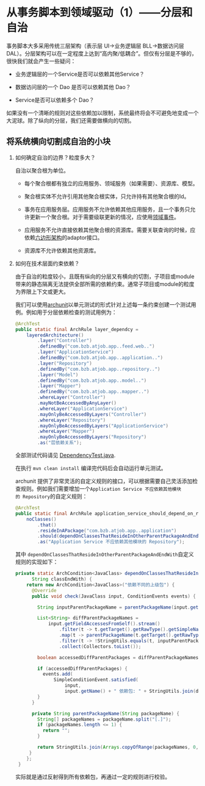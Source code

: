 # 从事务脚本到领域驱动（1）——分层和自治

事务脚本大多采用传统三层架构（表示层 UI->业务逻辑层 BLL->数据访问层 DAL）。分层架构可以在一定程度上达到“高内聚/低耦合”。但仅有分层是不够的，很快我们就会产生一些疑问：

- 业务逻辑层的一个Service是否可以依赖其他Service？

- 数据访问层的一个 Dao 是否可以依赖其他 Dao？

- Service是否可以依赖多个 Dao？

如果没有一个清晰的规则对这些依赖加以限制，系统最终将会不可避免地变成一个大泥球。除了纵向的分层，我们还需要做横向的切割。

## 将系统横向切割成自治的小块

1. 如何确定自治的边界？粒度多大？
   
   自治以聚合根为单位。
   
   - 每个聚合根都有独立的应用服务、领域服务（如果需要）、资源库、模型。
   
   - 聚合根实体不允许引用其他聚合根实体，只允许持有其他聚合根的Id。
   
   - 事务在应用服务层。应用服务不允许依赖其他应用服务，且一个事务只允许更新一个聚合根。对于需要级联更新的情况，应使用[领域事件](从事务脚本到领域驱动（2）.md)。
   
   - 应用服务不允许直接依赖其他聚合根的资源库。需要关联查询的时候，应依赖[六边形架构]()的adaptor接口。
   
   - 资源库不允许依赖其他资源库。

2. 如何在技术层面约束依赖？
   
   由于自治的粒度较小，且既有纵向的分层又有横向的切割，子项目或module带来的静态隔离无法提供全部所需的依赖约束。通常子项目或module的粒度为界限上下文或更大。
   
   我们可以使用[archunit](https://www.archunit.org/)以单元测试的形式针对上述每一条约束创建一个测试用例。例如用于分层依赖检查的测试用例为：
   
   ```java
   @ArchTest
   public static final ArchRule layer_dependcy =
       layeredArchitecture()
           .layer("Controller")
           .definedBy("com.bzb.atjob.app..feed.web..")
           .layer("ApplicationService")
           .definedBy("com.bzb.atjob.app..application..")
           .layer("Repository")
           .definedBy("com.bzb.atjob.app..repository..")
           .layer("Model")
           .definedBy("com.bzb.atjob.app..model..")
           .layer("Mapper")
           .definedBy("com.bzb.atjob.app..mapper..")
           .whereLayer("Controller")
           .mayNotBeAccessedByAnyLayer()
           .whereLayer("ApplicationService")
           .mayOnlyBeAccessedByLayers("Controller")
           .whereLayer("Repository")
           .mayOnlyBeAccessedByLayers("ApplicationService")
           .whereLayer("Mapper")
           .mayOnlyBeAccessedByLayers("Repository")
           .as("层依赖关系");
   ```
   
   全部测试代码请见 [DependencyTest.java](..\..\..\backend\src\test\java\com\bzb\atjob\architecture\DependencyTest.java).
   
   在执行 `mvn clean install` 编译完代码后会自动运行单元测试。
   
   archunit 提供了非常灵活的自定义规则的接口，可以根据需要自己灵活添加检查规则。例如我们需要增加一个`Application Service 不应依赖其他模块的 Repository`的自定义规则：
   
   ```java
   @ArchTest
   public static final ArchRule application_service_should_depend_on_repository_inside_same_package =
       noClasses()
           .that()
           .resideInAPackage("com.bzb.atjob.app..application")
           .should(dependOnClassesThatResideInOtherParentPackageAndEndWith("Repository"))
           .as("Application Service 不应依赖其他模块的 Repository");
   ```
   
   其中 `dependOnClassesThatResideInOtherParentPackageAndEndWith`自定义规则的实现如下：
   
   ```java
   private static ArchCondition<JavaClass> dependOnClassesThatResideInOtherParentPackageAndEndWith(
         String classEndWith) {
       return new ArchCondition<JavaClass>("依赖不同的上级包") {
         @Override
         public void check(JavaClass input, ConditionEvents events) {
   
           String inputParentPackageName = parentPackageName(input.getPackageName());
   
           List<String> diffParentPackageNames =
               input.getFieldAccessesFromSelf().stream()
                   .filter(t -> t.getTarget().getRawType().getSimpleName().endsWith(classEndWith))
                   .map(t -> parentPackageName(t.getTarget().getRawType().getPackageName()))
                   .filter(t -> !StringUtils.equals(t, inputParentPackageName))
                   .collect(Collectors.toList());
   
           boolean accessedDiffParentPackages = diffParentPackageNames.size() > 0;
   
           if (accessedDiffParentPackages) {
             events.add(
                 SimpleConditionEvent.satisfied(
                     input,
                     input.getName() + " 依赖包: " + StringUtils.join(diffParentPackageNames, ", ")));
           }
         }
   
         private String parentPackageName(String packageName) {
           String[] packageNames = packageName.split("[.]");
           if (packageNames.length <= 1) {
             return "";
           }
   
           return StringUtils.join(Arrays.copyOfRange(packageNames, 0, packageNames.length - 1), ".");
        }
       };
    }
   ```
   
   实际就是通过反射得到所有依赖包，再通过一定的规则进行校验。